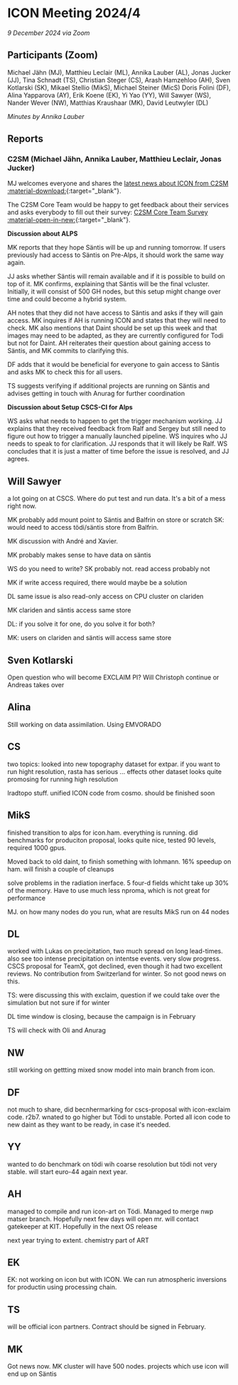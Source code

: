 # ICON Meeting 2024/4

*9 December 2024 via Zoom*

## Participants (Zoom)
Michael Jähn (MJ),
Matthieu Leclair (ML),
Annika Lauber (AL),
Jonas Jucker (JJ),
Tina Schnadt (TS),
Christian Steger (CS),
Arash Hamzehloo (AH),
Sven Kotlarski (SK),
Mikael Stellio (MikS),
Michael Steiner (MicS)
Doris Folini (DF),
Alina Yapparova (AY),
Erik Koene (EK),
Yi Yao (YY),
Will Sawyer (WS),
Nander Wever (NW),
Matthias Kraushaar (MK),
David Leutwyler (DL)


_Minutes by Annika Lauber_

## Reports

### C2SM (Michael Jähn, Annika Lauber, Matthieu Leclair, Jonas Jucker)
MJ welcomes everyone and shares the [latest news about ICON from C2SM :material-download:](https://polybox.ethz.ch/index.php/s/VxGeKGz6WepXDIE){:target="_blank"}.

The C2SM Core Team would be happy to get feedback about their services and asks everybody to fill out their survey: [C2SM Core Team Survey :material-open-in-new:](https://forms.gle/UR3NqbfZM4vKVFr58){:target="_blank"}.


**Discussion about ALPS**

MK reports that they hope Säntis will be up and running tomorrow. If users previously had access to Säntis on Pre-Alps, it should work the same way again.

JJ asks whether Säntis will remain available and if it is possible to build on top of it. MK confirms, explaining that Säntis will be the final vcluster. Initially, it will consist of 500 GH nodes, but this setup might change over time and could become a hybrid system.

AH notes that they did not have access to Säntis and asks if they will gain access. MK inquires if AH is running ICON and states that they will need to check. MK also mentions that Daint should be set up this week and that images may need to be adapted, as they are currently configured for Todi but not for Daint. AH reiterates their question about gaining access to Säntis, and MK commits to clarifying this.

DF adds that it would be beneficial for everyone to gain access to Säntis and asks MK to check this for all users.

TS suggests verifying if additional projects are running on Säntis and advises getting in touch with Anurag for further coordination

**Discussion about Setup CSCS-CI for Alps**

WS asks what needs to happen to get the trigger mechanism working. JJ explains that they received feedback from Ralf and Sergey but still need to figure out how to trigger a manually launched pipeline. WS inquires who JJ needs to speak to for clarification. JJ responds that it will likely be Ralf. WS concludes that it is just a matter of time before the issue is resolved, and JJ agrees.


## Will Sawyer
a lot going on at CSCS. Where do put test and run data. It's a bit of a mess right now. 

MK probably add mount point to Säntis and Balfrin on store or scratch
SK: would need to access tödi/säntis store from Balfrin.

MK discussion with André and Xavier.

MK probably makes sense to have data on säntis

WS do you need to write?
SK probably not. read access probably not

MK if write access required, there would maybe be a solution

DL same issue is also read-only access on CPU cluster on clariden

MK clariden and säntis access same store

DL: if you solve it for one, do you solve it for both?

MK: users on clariden and säntis will access same store


## Sven Kotlarski
Open question who will become EXCLAIM PI? Will Christoph continue or Andreas takes over

## Alina
Still working on data assimilation. Using EMVORADO

## CS
two topics: looked into new topography dataset for extpar. if you want to run hight resolution, rasta has serious ... effects
other dataset looks quite promosing for running high resolution

lradtopo stuff. unified ICON code from cosmo. should be finished soon

## MikS
finished transition to alps for icon.ham. everything is running. did benchmarks for produciton proposal, looks quite nice, tested 90 levels, required 1000 gpus.

Moved back to old daint, to finish something with lohmann. 16% speedup on ham.
will finish a couple of cleanups

solve problems in the radiation inerface. 5 four-d fields whicht take up 30% of the memory. Have to use much less nproma, which is not great for performance 

MJ. on how many nodes do you run, what are results
MikS run on 44 nodes

## DL
worked with Lukas on precipitation, two much spread on long lead-times. also see too intense precipitation on intentse events. very slow progress. CSCS proposal for TeamX, got declined, even though it had two excellent reviews. No contribution from Switzerland for winter. So not good news on this.

TS: were discussing this with exclaim, question if we could take over the simulation but not sure if for winter

DL time window is closing, because the campaign is in February 

TS will check with Oli and Anurag

## NW

still working on gettting mixed snow model into main branch from icon. 

## DF
not much to share, did becnhermarking for cscs-proposal with icon-exclaim code. r2b7. wnated to go higher but Tödi to unstable. Ported all icon code to new daint as they want to be ready, in case it's needed.

## YY
wanted to do benchmark on tödi wih coarse resolution but tödi not very stable. will start euro-44 again next year.

## AH
managed to compile and run icon-art on Tödi. Managed to merge nwp matser branch. Hopefully next few days will open mr. will contact gatekeeper at KIT. Hopefully in the next OS release 

next year trying to extent. chemistry part of ART

## EK
EK: not working on icon but with ICON. We can run atmospheric inversions for productin using processing chain.


## TS
will be official icon partners. Contract should be signed in February.


## MK
Got news now.
MK cluster will have 500 nodes. projects which use icon will end up on Säntis



